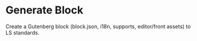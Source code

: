 # Generate Block
Create a Gutenberg block (block.json, i18n, supports, editor/front assets) to LS standards.
